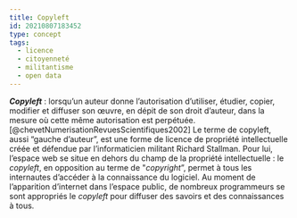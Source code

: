 ```yaml
---
title: Copyleft
id: 20210807183452
type: concept
tags:
  - licence
  - citoyenneté
  - militantisme
  - open data
---
```

           

**_Copyleft_** : lorsqu’un auteur donne l’autorisation d’utiliser, étudier, copier, modifier et diffuser son œuvre, en dépit de son droit d’auteur, dans la mesure où cette même autorisation est perpétuée. [@chevetNumerisationRevuesScientifiques2002]
Le terme de copyleft, aussi “gauche d’auteur”, est une forme de licence de propriété intellectuelle créée et défendue par l’informaticien militant Richard Stallman. Pour lui, l’espace web se situe en dehors du champ de la propriété intellectuelle : le _copyleft_, en opposition au terme de "_copyright_”, permet à tous les internautes d’accéder à la connaissance du logiciel. Au moment de l’apparition d’internet dans l’espace public, de nombreux programmeurs se sont appropriés le _copyleft_ pour diffuser des savoirs et des connaissances à tous.



  

